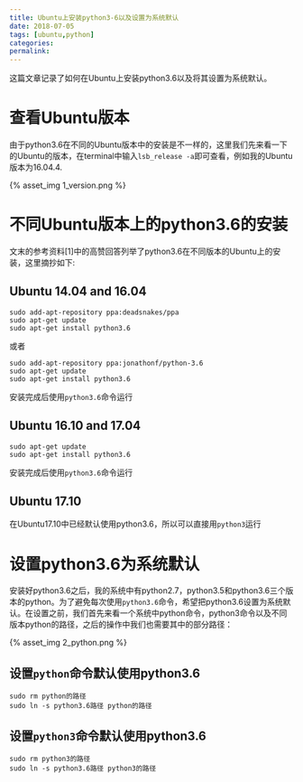 ```yaml
---
title: Ubuntu上安装python3-6以及设置为系统默认
date: 2018-07-05
tags: [ubuntu,python]
categories: 
permalink: 
---
```


这篇文章记录了如何在Ubuntu上安装python3.6以及将其设置为系统默认。


# 查看Ubuntu版本

由于python3.6在不同的Ubuntu版本中的安装是不一样的，这里我们先来看一下的Ubuntu的版本，在terminal中输入`lsb_release -a`即可查看，例如我的Ubuntu版本为16.04.4.

{% asset_img 1_version.png %}

# 不同Ubuntu版本上的python3.6的安装

文末的参考资料[1]中的高赞回答列举了python3.6在不同版本的Ubuntu上的安装，这里摘抄如下:

## Ubuntu 14.04 and 16.04

```
sudo add-apt-repository ppa:deadsnakes/ppa
sudo apt-get update
sudo apt-get install python3.6
```

或者

```
sudo add-apt-repository ppa:jonathonf/python-3.6
sudo apt-get update
sudo apt-get install python3.6
```

安装完成后使用`python3.6`命令运行

## Ubuntu 16.10 and 17.04

```
sudo apt-get update
sudo apt-get install python3.6
```

安装完成后使用`python3.6`命令运行

## Ubuntu 17.10

在Ubuntu17.10中已经默认使用python3.6，所以可以直接用`python3`运行

# 设置python3.6为系统默认

安装好python3.6之后，我的系统中有python2.7，python3.5和python3.6三个版本的python。为了避免每次使用`python3.6`命令，希望把python3.6设置为系统默认。在设置之前，我们首先来看一个系统中python命令，python3命令以及不同版本python的路径，之后的操作中我们也需要其中的部分路径：

{% asset_img 2_python.png %}

## 设置`python`命令默认使用python3.6

```
sudo rm python的路径
sudo ln -s python3.6路径 python的路径
```

## 设置`python3`命令默认使用python3.6

```
sudo rm python3的路径
sudo ln -s python3.6路径 python3的路径
```
